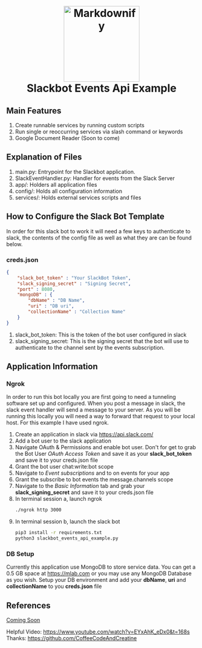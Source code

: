 <h1 align="center">
  <br>
  <a href="#"><img src="https://www.spaceotechnologies.com/wp-content/themes/spaceotechnologies/images/services/slack-development/slackdroid.png" alt="Markdownify" width="200"></a>
  <br>
  Slackbot Events Api Example
</h1>



## Main Features
1. Create runnable services by running custom scripts
2. Run single or reoccurring services via slash command or keywords
3. Google Document Reader (Soon to come)

## Explanation of Files
1. main.py: Entrypoint for the Slackbot application.
2. SlackEventHandler.py: Handler for events from the Slack Server
3. app/: Holders all application files
4. config/: Holds all configuration information
5. services/: Holds external services scripts and files

## How to Configure the Slack Bot Template
In order for this slack bot to work it will need a few keys to authenticate to slack, the contents of the config file as well as what they are can be found below. 
### creds.json
```json
{
    "slack_bot_token" : "Your SlackBot Token",
    "slack_signing_secret" : "Signing Secret",
    "port" : 8080,
    "mongoDB" : {
        "dbName" : "DB Name",
        "uri" : "DB uri",
        "collectionName" : "Collection Name"
    }
}
```

1. slack_bot_token: This is the token of the bot user configured in slack
2. slack_signing_secret: This is the signing secret that the bot will use to authenticate to the channel sent by the events subscription.

## Application Information

### Ngrok
In order to run this bot locally you are first going to need a tunneling software set up and configured. When you post a message in slack, the slack event handler will send a message to your server. As you will be running this locally you will need a way to forward that request to your local host. For this example I have used ngrok.


1. Create an application in slack via https://api.slack.com/
2. Add a bot user to the slack application
3. Navigate OAuth & Permissions and enable bot user. Don't for get to grab the Bot User *OAuth Access Token* and save it as your **slack_bot_token** and save it to your creds.json file
4. Grant the bot user chat:write:bot scope
5. Navigate to *Event subscriptions* and to on events for your app
6. Grant the subscribe to bot events the message.channels scope
7. Navigate to the *Basic Information* tab and grab your **slack_signing_secret** and save it to your creds.json file 
8. In terminal session a, launch ngrok 
    ```bash
    ./ngrok http 3000
    ```
9. In terminal session b, launch the slack bot
    ```bash
    pip3 install -r requirements.txt
    python3 slackbot_events_api_example.py
    ```

### DB Setup

Currently this application use MongoDB to store service data. You can get a 0.5 GB space at https://mlab.com or you may use any MongoDB Database as you wish. Setup your DB environment and add your **dbName**, **uri** and **collectionName** to you **creds.json** file



## References
[Coming Soon](https://www.youtube.com/watch?v=EYxAhK_eDx0)

Helpful Video: https://www.youtube.com/watch?v=EYxAhK_eDx0&t=168s
Thanks: https://github.com/CoffeeCodeAndCreatine

